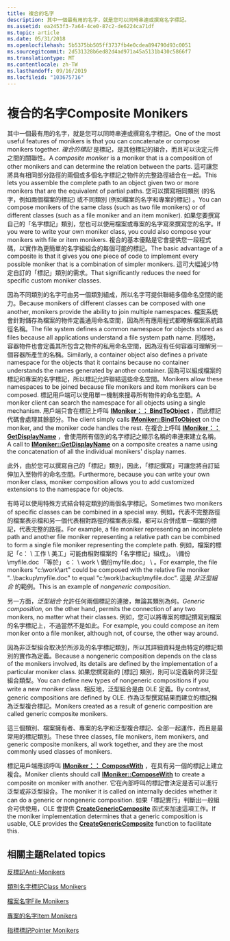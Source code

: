 ```yaml
---
title: 複合的名字
description: 其中一個最有用的名字，就是您可以同時串連或撰寫名字標記。
ms.assetid: ea2453f3-7a64-4ce0-87c2-de6224ca71df
ms.topic: article
ms.date: 05/31/2018
ms.openlocfilehash: 5b5375bb505ff3737fb4e0cdea894790d93c0051
ms.sourcegitcommit: 2d531328b6ed82d4ad971a45a5131b430c5866f7
ms.translationtype: MT
ms.contentlocale: zh-TW
ms.lasthandoff: 09/16/2019
ms.locfileid: "103675716"
---
```

# <a name="composite-monikers"></a><span data-ttu-id="5c370-103">複合的名字</span><span class="sxs-lookup"><span data-stu-id="5c370-103">Composite Monikers</span></span>

<span data-ttu-id="5c370-104">其中一個最有用的名字，就是您可以同時串連或撰寫名字標記。</span><span class="sxs-lookup"><span data-stu-id="5c370-104">One of the most useful features of monikers is that you can concatenate or compose monikers together.</span></span> <span data-ttu-id="5c370-105">*複合的標記* 是標記，是其他標記的組合，而且可以決定元件之間的關聯性。</span><span class="sxs-lookup"><span data-stu-id="5c370-105">A *composite moniker* is a moniker that is a composition of other monikers and can determine the relation between the parts.</span></span> <span data-ttu-id="5c370-106">這可讓您將具有相同部分路徑的兩個或多個名字標記之物件的完整路徑組合在一起。</span><span class="sxs-lookup"><span data-stu-id="5c370-106">This lets you assemble the complete path to an object given two or more monikers that are the equivalent of partial paths.</span></span> <span data-ttu-id="5c370-107">您可以撰寫相同類別 (的名字，例如兩個檔案的標記) 或不同類別 (例如檔案的名字和專案的標記) 。</span><span class="sxs-lookup"><span data-stu-id="5c370-107">You can compose monikers of the same class (such as two file monikers) or of different classes (such as a file moniker and an item moniker).</span></span> <span data-ttu-id="5c370-108">如果您要撰寫自己的「名字標記」類別，您也可以使用檔案或專案的名字寫來撰寫您的名字。</span><span class="sxs-lookup"><span data-stu-id="5c370-108">If you were to write your own moniker class, you could also compose your monikers with file or item monikers.</span></span> <span data-ttu-id="5c370-109">複合的基本優點是它會提供您一段程式碼，以實作為更簡單的名字組組合的每個可能的標記。</span><span class="sxs-lookup"><span data-stu-id="5c370-109">The basic advantage of a composite is that it gives you one piece of code to implement every possible moniker that is a combination of simpler monikers.</span></span> <span data-ttu-id="5c370-110">這可大幅減少特定自訂的「標記」類別的需求。</span><span class="sxs-lookup"><span data-stu-id="5c370-110">That significantly reduces the need for specific custom moniker classes.</span></span>

<span data-ttu-id="5c370-111">因為不同類別的名字可由另一個類別組成，所以名字可提供聯結多個命名空間的能力。</span><span class="sxs-lookup"><span data-stu-id="5c370-111">Because monikers of different classes can be composed with one another, monikers provide the ability to join multiple namespaces.</span></span> <span data-ttu-id="5c370-112">檔案系統會針對儲存為檔案的物件定義通用命名空間，因為所有應用程式都瞭解檔案系統路徑名稱。</span><span class="sxs-lookup"><span data-stu-id="5c370-112">The file system defines a common namespace for objects stored as files because all applications understand a file system path name.</span></span> <span data-ttu-id="5c370-113">同樣地，容器物件也會定義其所包含之物件的私用命名空間，因為沒有任何容器可理解另一個容器所產生的名稱。</span><span class="sxs-lookup"><span data-stu-id="5c370-113">Similarly, a container object also defines a private namespace for the objects that it contains because no container understands the names generated by another container.</span></span> <span data-ttu-id="5c370-114">因為可以組成檔案的標記和專案的名字標記，所以標記允許聯結這些命名空間。</span><span class="sxs-lookup"><span data-stu-id="5c370-114">Monikers allow these namespaces to be joined because file monikers and item monikers can be composed.</span></span> <span data-ttu-id="5c370-115">標記用戶端可以使用單一機制來搜尋所有物件的命名空間。</span><span class="sxs-lookup"><span data-stu-id="5c370-115">A moniker client can search the namespace for all objects using a single mechanism.</span></span> <span data-ttu-id="5c370-116">用戶端只會在標記上呼叫 [**IMoniker：： BindToObject**](/windows/desktop/api/ObjIdl/nf-objidl-imoniker-bindtoobject) ，而此標記代碼會處理其餘部分。</span><span class="sxs-lookup"><span data-stu-id="5c370-116">The client simply calls [**IMoniker::BindToObject**](/windows/desktop/api/ObjIdl/nf-objidl-imoniker-bindtoobject) on the moniker, and the moniker code handles the rest.</span></span> <span data-ttu-id="5c370-117">在複合上呼叫 [**IMoniker：： GetDisplayName**](/windows/desktop/api/ObjIdl/nf-objidl-imoniker-getdisplayname) ，會使用所有個別的名字標記之顯示名稱的串連來建立名稱。</span><span class="sxs-lookup"><span data-stu-id="5c370-117">A call to [**IMoniker::GetDisplayName**](/windows/desktop/api/ObjIdl/nf-objidl-imoniker-getdisplayname) on a composite creates a name using the concatenation of all the individual monikers' display names.</span></span>

<span data-ttu-id="5c370-118">此外，由於您可以撰寫自己的「標記」類別，因此，「標記撰寫」可讓您將自訂延伸加入至物件的命名空間。</span><span class="sxs-lookup"><span data-stu-id="5c370-118">Furthermore, because you can write your own moniker class, moniker composition allows you to add customized extensions to the namespace for objects.</span></span>

<span data-ttu-id="5c370-119">有時可以使用特殊方式結合特定類別的兩個名字標記。</span><span class="sxs-lookup"><span data-stu-id="5c370-119">Sometimes two monikers of specific classes can be combined in a special way.</span></span> <span data-ttu-id="5c370-120">例如，代表不完整路徑的檔案表示檔和另一個代表相對路徑的檔案表示檔，都可以合併成單一檔案的標記，代表完整的路徑。</span><span class="sxs-lookup"><span data-stu-id="5c370-120">For example, a file moniker representing an incomplete path and another file moniker representing a relative path can be combined to form a single file moniker representing the complete path.</span></span> <span data-ttu-id="5c370-121">例如，檔案的標記「c： \\ 工作 \\ 美工」可能由相對檔案的「名字標記」組成」。 \\備份 \\myfile.doc 「等於」 c： \\ work \\ 備份myfile.doc」 \\ 。</span><span class="sxs-lookup"><span data-stu-id="5c370-121">For example, the file monikers "c:\\work\\art" could be composed with the relative file moniker "..\\backup\\myfile.doc" to equal "c:\\work\\backup\\myfile.doc".</span></span> <span data-ttu-id="5c370-122">這是 *非泛型組合* 的範例。</span><span class="sxs-lookup"><span data-stu-id="5c370-122">This is an example of *nongeneric composition*.</span></span>

<span data-ttu-id="5c370-123">另一方面，*泛型組合* 允許任何兩個標記的連接，無論其類別為何。</span><span class="sxs-lookup"><span data-stu-id="5c370-123">*Generic composition*, on the other hand, permits the connection of any two monikers, no matter what their classes.</span></span> <span data-ttu-id="5c370-124">例如，您可以將專案的標記撰寫到檔案的名字標記上，不過當然不是如此。</span><span class="sxs-lookup"><span data-stu-id="5c370-124">For example, you could compose an item moniker onto a file moniker, although not, of course, the other way around.</span></span>

<span data-ttu-id="5c370-125">因為非泛型組合取決於所涉及的名字標記類別，所以其詳細資料是由特定的標記類別的實作為定義。</span><span class="sxs-lookup"><span data-stu-id="5c370-125">Because a nongeneric composition depends on the class of the monikers involved, its details are defined by the implementation of a particular moniker class.</span></span> <span data-ttu-id="5c370-126">如果您撰寫新的 [標記] 類別，則可以定義新的非泛型組合類型。</span><span class="sxs-lookup"><span data-stu-id="5c370-126">You can define new types of nongeneric compositions if you write a new moniker class.</span></span> <span data-ttu-id="5c370-127">相反地，泛型組合是由 OLE 定義。</span><span class="sxs-lookup"><span data-stu-id="5c370-127">By contrast, generic compositions are defined by OLE.</span></span> <span data-ttu-id="5c370-128">作為泛型撰寫結果而建立的標記稱為泛型複合標記。</span><span class="sxs-lookup"><span data-stu-id="5c370-128">Monikers created as a result of generic composition are called generic composite monikers.</span></span>

<span data-ttu-id="5c370-129">這三個類別、檔案擁有者、專案的名字和泛型複合標記、全部一起運作，而且是最常用的標記類別。</span><span class="sxs-lookup"><span data-stu-id="5c370-129">These three classes, file monikers, item monikers, and generic composite monikers, all work together, and they are the most commonly used classes of monikers.</span></span>

<span data-ttu-id="5c370-130">標記用戶端應該呼叫 [**IMoniker：： ComposeWith**](/windows/desktop/api/ObjIdl/nf-objidl-imoniker-composewith) ，在具有另一個的標記上建立複合。</span><span class="sxs-lookup"><span data-stu-id="5c370-130">Moniker clients should call [**IMoniker::ComposeWith**](/windows/desktop/api/ObjIdl/nf-objidl-imoniker-composewith) to create a composite on moniker with another.</span></span> <span data-ttu-id="5c370-131">它在內部呼叫的標記會決定是否可以進行泛型或非泛型組合。</span><span class="sxs-lookup"><span data-stu-id="5c370-131">The moniker it is called on internally decides whether it can do a generic or nongeneric composition.</span></span> <span data-ttu-id="5c370-132">如果「標記實行」判斷出一般組合可供使用，OLE 會提供 [**CreateGenericComposite**](/windows/desktop/api/Objbase/nf-objbase-creategenericcomposite) 函式來加速這項工作。</span><span class="sxs-lookup"><span data-stu-id="5c370-132">If the moniker implementation determines that a generic composition is usable, OLE provides the [**CreateGenericComposite**](/windows/desktop/api/Objbase/nf-objbase-creategenericcomposite) function to facilitate this.</span></span>

## <a name="related-topics"></a><span data-ttu-id="5c370-133">相關主題</span><span class="sxs-lookup"><span data-stu-id="5c370-133">Related topics</span></span>

<dl> <dt>

[<span data-ttu-id="5c370-134">反標記</span><span class="sxs-lookup"><span data-stu-id="5c370-134">Anti-Monikers</span></span>](anti-monikers.md)
</dt> <dt>

[<span data-ttu-id="5c370-135">類別名字標記</span><span class="sxs-lookup"><span data-stu-id="5c370-135">Class Monikers</span></span>](class-monikers.md)
</dt> <dt>

[<span data-ttu-id="5c370-136">檔案名字</span><span class="sxs-lookup"><span data-stu-id="5c370-136">File Monikers</span></span>](file-monikers.md)
</dt> <dt>

[<span data-ttu-id="5c370-137">專案的名字</span><span class="sxs-lookup"><span data-stu-id="5c370-137">Item Monikers</span></span>](item-monikers.md)
</dt> <dt>

[<span data-ttu-id="5c370-138">指標標記</span><span class="sxs-lookup"><span data-stu-id="5c370-138">Pointer Monikers</span></span>](pointer-monikers.md)
</dt> </dl>

 

 





